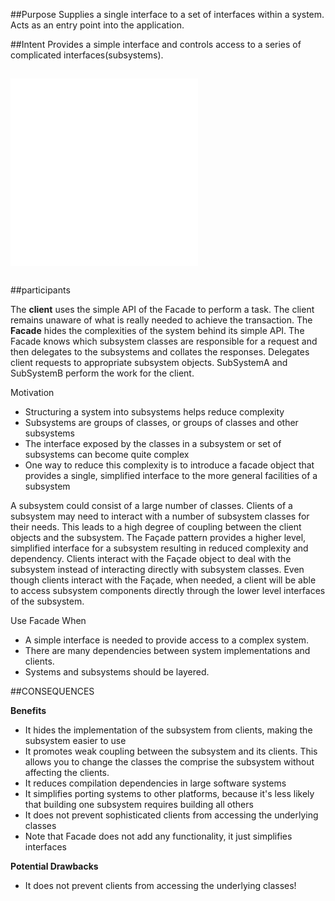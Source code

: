 ##Purpose
	Supplies a single interface to a set of interfaces within a system.
	Acts as an entry point into the application.

##Intent
	Provides a simple interface and controls access to a series of complicated interfaces(subsystems).

##
![alt text](./Images/Facade-1.md "Facade")
![alt text](./Images/Facade-2.md "Facade")
##

##participants
    
The **client** uses the simple API of the Facade to perform a task. The client remains unaware of what is really needed to achieve the transaction.
The **Facade** hides the complexities of the system behind its simple API. The Facade knows which subsystem classes are responsible for a request and then delegates to the subsystems and collates the responses.
	Delegates client requests to appropriate subsystem objects.
SubSystemA and SubSystemB perform the work for the client.

Motivation
+	Structuring a system into subsystems helps reduce complexity
+	Subsystems are groups of classes, or groups of classes and other subsystems
+	The interface exposed by the classes in a subsystem or set of subsystems can become quite complex
+	One way to reduce this complexity is to introduce a facade object that provides a single, simplified interface to the more general facilities of a subsystem

A subsystem could consist of a large number of classes. Clients of a subsystem may need to interact with a number of subsystem classes for their needs. This leads to a high degree of coupling between the client objects and the subsystem. The Façade pattern provides a higher level, simplified interface for a subsystem resulting in reduced complexity and dependency. Clients interact with the Façade object to deal with the subsystem instead of interacting directly with subsystem classes. Even though clients interact with the Façade, when needed, a client will be able to access subsystem components directly through the lower level interfaces of the subsystem.

Use Facade When
+	A simple interface is needed to provide access to a complex system.
+	There are many dependencies between system implementations and clients.
+	Systems and subsystems should be layered.

	
##CONSEQUENCES

**Benefits**
+	It hides the implementation of the subsystem from clients, making the subsystem easier to use
+	It promotes weak coupling between the subsystem and its clients. This allows you to change the classes the comprise the subsystem without affecting the clients.
+	It reduces compilation dependencies in large software systems
+	It simplifies porting systems to other platforms, because it's less likely that building one subsystem requires building all others
+	It does not prevent sophisticated clients from accessing the underlying classes
+	Note that Facade does not add any functionality, it just simplifies interfaces

**Potential Drawbacks**
+	It does not prevent clients from accessing the underlying classes!